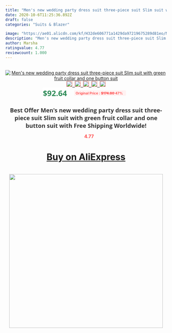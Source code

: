 ```yaml
---
title: "Men's new wedding party dress suit three-piece suit Slim suit with green fruit collar and one button suit"
date: 2020-10-6T11:25:36.892Z
draft: false
categories: "Suits & Blazer"

image: "https://ae01.alicdn.com/kf/H32de606771a1429da97219675289d81eo/Men-s-new-wedding-party-dress-suit-three-piece-suit-Slim-suit-with-green-fruit-collar.jpg"
description: "Men's new wedding party dress suit three-piece suit Slim suit with green fruit collar and one button suit"
author: Marsha
ratingvalue: 4.77
reviewcount: 1.000
---
```

<br>
<div style="text-align: center;">
<a href="https://s.click.aliexpress.com/e/_AAX7D3" target="_blank" rel="nofollow noopener noreferrer"><img alt="Men's new wedding party dress suit three-piece suit Slim suit with green fruit collar and one button suit" class="magnifier-image" src="https://ae01.alicdn.com/kf/H32de606771a1429da97219675289d81eo/Men-s-new-wedding-party-dress-suit-three-piece-suit-Slim-suit-with-green-fruit-collar.jpg_640x640.jpg">
<br>
<img style="border:1px solid salmon" src="https://ae01.alicdn.com/kf/H32de606771a1429da97219675289d81eo/Men-s-new-wedding-party-dress-suit-three-piece-suit-Slim-suit-with-green-fruit-collar.jpg_120x120.jpg">&nbsp;&nbsp;<img style="border:1px solid salmon" src="https://ae01.alicdn.com/kf/Hcb3c8b12af27439b8be04134e85c05a3Q/Men-s-new-wedding-party-dress-suit-three-piece-suit-Slim-suit-with-green-fruit-collar.jpg_120x120.jpg">&nbsp;&nbsp;<img style="border:1px solid salmon" src="https://ae01.alicdn.com/kf/H4b3bafbf649f461194dd026dd56a3f9e7/Men-s-new-wedding-party-dress-suit-three-piece-suit-Slim-suit-with-green-fruit-collar.jpg_120x120.jpg">&nbsp;&nbsp;<img style="border:1px solid salmon" src="https://ae01.alicdn.com/kf/H25bec5e73444484d95cfd559fe2175fbz/Men-s-new-wedding-party-dress-suit-three-piece-suit-Slim-suit-with-green-fruit-collar.jpg_120x120.jpg">&nbsp;&nbsp;<img style="border:1px solid salmon" src="https://ae01.alicdn.com/kf/H62631d0e4cd74732bd1d9637a3dd0ea3T/Men-s-new-wedding-party-dress-suit-three-piece-suit-Slim-suit-with-green-fruit-collar.jpg_120x120.jpg"></a></div><br0>
<div style="text-align: center;"><span style="background-color: white; border: 0px; box-sizing: border-box; color: seagreen; display: inline-block; font-family: &quot;open sans&quot; , &quot;arial&quot; , &quot;helvetica&quot; , sans-serif , &quot;heiti&quot;; font-size: 24px; font-stretch: inherit; font-weight: 700; line-height: inherit; margin: 0px 10px 0px 0px; padding: 0px; vertical-align: middle;">$92.64 </span>
<span style="background: rgb(255 , 241 , 241); border-radius: 3px; border: 0px; box-sizing: border-box; color: #ff4747; display: inline-block; font-family: inherit; font-size: 12px; font-stretch: inherit; font-style: inherit; font-variant: inherit; font-weight: 600; line-height: inherit; margin: 0px; padding: 2px 5px; transform: scale(0.9); vertical-align: middle;">Original Price : <b style="text-decoration: line-through;">$174.80 </b> 47%&nbsp;&nbsp;</span></div>
<h1 style="color: #333333; display: inline-block; font-family: &quot;open sans&quot; , &quot;arial&quot; , &quot;helvetica&quot; , sans-serif , &quot;heiti&quot;; font-size: 18px; font-stretch: inherit; font-weight: 700; text-align: center;">Best Offer Men's new wedding party dress suit three-piece suit Slim suit with green fruit collar and one button suit with Free Shipping Worldwide!</h1>
<div style="color: #ff4747; text-align: center;">
<img src="https://4.bp.blogspot.com/-M0ZcTcb-5uY/XleCXlxnR4I/AAAAAAAAAEc/OrjgMkXV1oMQFaCRZj5HQwOCBcu3w1FegCPcBGAYYCw/s1600/star.png" style="height: 15px;">&nbsp;<b>4.77</b></div>
<div class="button_cont" align="center"><a class="buynow_a" href="https://s.click.aliexpress.com/e/_AAX7D3" target="_blank" rel="nofollow noopener noreferrer"><H1>Buy on AliExpress</H1></a></div><br>
<div class="separator" style="clear: both; text-align: center;">
<img src="https://lh3.googleusercontent.com/-pTy5HemUv9M/XlePHvY0dAI/AAAAAAAAAE4/0nX5iRUoIWY8eMW9Dpxeirr157OZliDIgCLcBGAsYHQ/s1600/badge.gif" width="480">
</div>
